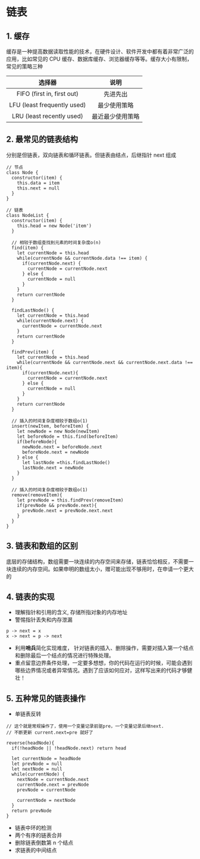 # 链表
## 1. 缓存      
缓存是一种提高数据读取性能的技术，在硬件设计、软件开发中都有着非常广泛的应用，比如常见的 CPU 缓存、数据库缓存、浏览器缓存等等。缓存大小有限制，常见的策略三种

| 选择器 | 说明 |
| :--: | :--: |
| FIFO (first in, first out)  | 先进先出 |
| LFU (least frequently used) | 最少使用策略 |
| LRU (least recently used) | 最近最少使用策略 |

## 2. 最常见的链表结构
分别是但链表，双向链表和循环链表。但链表由结点，后继指针 next 组成
```
// 节点
class Node {
  constructor(item) {
    this.data = item
    this.next = null
  }
}

// 链表
class NodeList {
  constructor(item) {
    this.head = new Node('item')
  }

  // 相较于数组查找到元素的时间复杂度o(n)
  find(item) {
    let currentNode = this.head
    while(currentNode && currentNode.data !== item) {
      if(currentNode.next) {
        currentNode = currentNode.next
      } else {
        currentNode = null
      }
    }
    return currentNode
  }

  findLastNode() {
    let currentNode = this.head
    while(currentNode.next) {
      currentNode = currentNode.next
    }
    return currentNode
  }

  findPrev(item) {
    let currentNode = this.head
    while(currentNode && currentNode.next && currentNode.next.data !== item){
      if(currentNode.next){
        currentNode = currentNode.next
      } else {
        currentNode = null
      }
    }
    return currentNode
  }

  // 插入的时间复杂度相较于数组o(1)
  insert(newItem, beforeItem) {
    let newNode = new Node(newItem)
    let beforeNode = this.find(beforeItem)
    if(beforeNode){
      newNode.next = beforeNode.next
      beforeNode.next = newNode
    } else {
      let lastNode =this.findLastNode()
      lastNode.next = newNode
    }
  }

  // 插入的时间复杂度相较于数组o(1)
  remove(removeItem){
    let prevNode = this.findPrev(removeItem)
    if(prevNode && prevNode.next){
      prevNode.next = prevNode.next.next
    } 
  }
}
```

## 3. 链表和数组的区别
底层的存储结构，数组需要一块连续的内存空间来存储，链表恰恰相反，不需要一块连续的内存空间。如果申明的数组太小，赠可能出现不够用时，在申请一个更大的

## 4. 链表的实现
- 理解指针和引用的含义, 存储所指对象的内存地址
- 警惕指针丢失和内存泄漏
```
p -> next = x
x -> next = p -> next
```
- 利用**哨兵**简化实现难度， 针对链表的插入、删除操作，需要对插入第一个结点和删除最后一个结点的情况进行特殊处理。
- 重点留意边界条件处理，一定要多想想，你的代码在运行的时候，可能会遇到哪些边界情况或者异常情况。遇到了应该如何应对，这样写出来的代码才够健壮！

## 5. 五种常见的链表操作
- 单链表反转   
```
// 这个就是常规操作了，使用一个变量记录前驱pre，一个变量记录后继next.
// 不断更新 current.next=pre 就好了

reverse(headNode){
  if(!headNode || !headNode.next) return head

  let currentNode = headNode
  let prevNode = null
  let nextNode = null
  while(currentNode) {
    nextNode = currentNode.next
    currentNode.next = prevNode
    prevNode = currentNode

    currentNode = nextNode
  }
  return prevNode
}
```
- 链表中环的检测
- 两个有序的链表合并
- 删除链表倒数第 n 个结点
- 求链表的中间结点